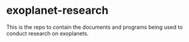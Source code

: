 exoplanet-research
==================
This is the repo to contain the documents and programs being used to conduct research on exoplanets.
